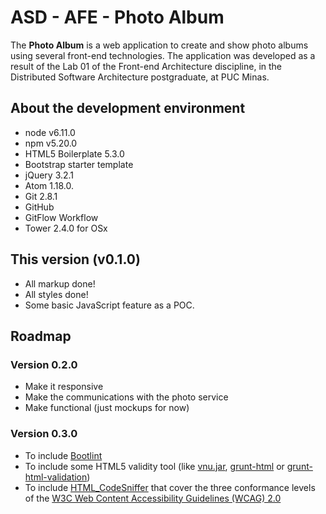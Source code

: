 # ASD - AFE - Photo Album

The **Photo Album** is a web application to create and show photo albums using several front-end technologies. The application was developed as a result of the Lab 01 of the Front-end Architecture discipline, in the Distributed Software Architecture postgraduate, at PUC Minas.

## About the development environment

- node v6.11.0
- npm v5.20.0
- HTML5 Boilerplate 5.3.0
- Bootstrap starter template
- jQuery 3.2.1
- Atom 1.18.0.
- Git 2.8.1
- GitHub
- GitFlow Workflow
- Tower 2.4.0 for OSx

## This version (v0.1.0)
- All markup done!
- All styles done!
- Some basic JavaScript feature as a POC.

## Roadmap

### Version 0.2.0
 - Make it responsive
 - Make the communications with the photo service
 - Make functional (just mockups for now)

### Version 0.3.0
 - To include [Bootlint](http://getbootstrap.com/getting-started/#tools-bootlint)
 - To include some HTML5 validity tool (like [vnu.jar](https://validator.github.io/validator/), [grunt-html](https://www.npmjs.com/package/grunt-html) or [grunt-html-validation](https://www.npmjs.com/package/grunt-html-validation))
 - To include [HTML_CodeSniffer](https://github.com/squizlabs/HTML_CodeSniffer) that cover the three conformance levels of the [W3C Web Content Accessibility Guidelines (WCAG) 2.0](https://www.w3.org/TR/WCAG20/)

